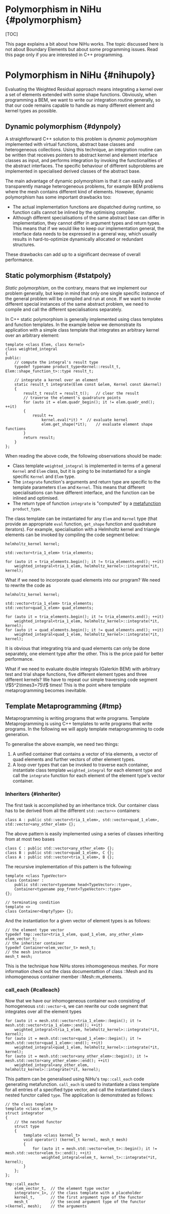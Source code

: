 Polymorphism in NiHu {#polymorphism}
====================

[TOC]

[metafunction]:http://www.boost.org/doc/libs/1_53_0/libs/mpl/doc/refmanual/metafunction.html

This page explains a bit about how NiHu works. The topic discussed here is not about Boundary Elements but about some programming issues. Read this page only if you are interested in C++ programming.

Polymorphism in NiHu {#nihupoly}
====================

Evaluating the Weighted Residual approach means integrating a kernel over a set of elements extended with some shape functions. Obviously, when programming a BEM, we want to write our integration routine generally, so that our code remains capable to handle as many different element and kernel types as possible.

Dynamic polymorphism {#dynpoly}
--------------------

A straightforward C++ solution to this problem is *dynamic polymorphism* implemented with virtual functions, abstract base classes and heterogeneous collections. Using this technique, an integration routine can be written that receives pointers to abstract kernel and element interface classes as input, and performs integration by invoking the functionalities of the abstract interfaces. The specific behaviour of different subproblems are implemented in specialised derived classes of the abstract base.

The main advantage of dynamic polymorphism is that it can easily and transparently manage heterogeneous problems, for example BEM problems where the mesh contains different kind of elements. However, dynamic polymorphism has some important drawbacks too:
- The actual implementation functions are dispatched during runtime, so function calls cannot be inlined by the optimising compiler.
- Although different specialisations of the same abstract base can differ in implementation, they cannot differ in argument types and return types. This means that if we would like to keep our implementation general, the interface data needs to be expressed in a general way, which usually results in hard-to-optimize dynamically allocated or redundant structures.

These drawbacks can add up to a significant decrease of overall performance.

Static polymorphism {#statpoly}
--------------------

_Static polymorphism_, on the contrary, means that we implement our problem generally, but keep in mind that only one single specific instance of the general problem will be compiled and run at once. If we want to invoke different special instances of the same abstract problem, we need to compile and call the different specialisations separately.

In C++ static polymorphism is generally implemented using class templates and function templates. In the example below we demonstrate its application with a simple class template that integrates an arbitrary kernel over an arbitrary element:

~~~~~~~~{.cpp}
template <class Elem, class Kernel>
class weighted_integral
{
public:
	// compute the integral's result type
	typedef typename product_type<Kernel::result_t, Elem::shape_function_t>::type result_t;

	// integrate a kernel over an element
	static result_t integrate(Elem const &elem, Kernel const &kernel)
	{
		result_t result = result_t();	// clear the result
		// traverse the element's quadrature points
		for (auto it = elem.quadr_begin(); it != elem.quadr_end(); ++it)
		{
			result +=
				kernel.eval(*it) *	// evaluate kernel
				elem.get_shape(*it);	// evaluate element shape functions
		}
		return result;
	}
};
~~~~~~~~

When reading the above code, the following observations should be made:
- Class template `weighted_integral` is implemented in terms of a general `Kernel` and `Elem` class, but it is going to be instantiated for a single specific `Kernel` and `Elem` type.
- The `integrate` function's arguments and return type are specific to the template parameters `Elem` and `Kernel`. This means that different specialisations can have different interface, and the function can be inlined and optimised.
- The return type of function `integrate` is "computed" by a [metafunction] `product_type`.

The class template can be instantiated for any `Elem` and `Kernel` type (that provide an appropriate `eval` function, `get_shape` function and quadrature iterators). For example, specialisation with a Helmholtz kernel and triangle elements can be invoked by compiling the code segment below:

~~~~~~~~{.cpp}
helmholtz_kernel kernel;

std::vector<tria_1_elem> tria_elements;

for (auto it = tria_elements.begin(); it != tria_elements.end(); ++it)
	weighted_integral<tria_1_elem, helmholtz_kernel>::integrate(*it, kernel);
~~~~~~~~

What if we need to incorporate quad elements into our program? We need to rewrite the code as

~~~~~~~~{.cpp}
helmholtz_kernel kernel;

std::vector<tria_1_elem> tria_elements;
std::vector<quad_1_elem> quad_elements;

for (auto it = tria_elements.begin(); it != tria_elements.end(); ++it)
	weighted_integral<tria_1_elem, helmholtz_kernel>::integrate(*it, kernel);
for (auto it = quad_elements.begin(); it != quad_elements.end(); ++it)
	weighted_integral<quad_1_elem, helmholtz_kernel>::integrate(*it, kernel);
~~~~~~~~
It is obvious that integrating tria and quad elements can only be done separately, one element type after the other. This is the price paid for better performance.

What if we need to evaluate double integrals (Galerkin BEM) with arbitrary test and trial shape functions, five different element types and three different kernels? We have to repeat our simple traversing code segment \f$5^2\times3=75\f$ times! This is the point where template metaprogramming becomes inevitable.

Template Metaprogramming {#tmp}
------------------------

Metaprogramming is writing programs that write programs. Template Metaprogramming is using C++ templates to write programs that write programs. In the following we will apply template metaprogramming to code generation.

To generalise the above example, we need two things:
1. A unified container that contains a vector of tria elements, a vector of quad elements and further vectors of other element types.
2. A loop over types that can be invoked to traverse each container, instantiate class template `weighted_integral` for each element type and call the `integrate` function for each element of the element type's vector container.

### Inheriters {#inheriter}

The first task is accomplished by an inheritance trick. Our container class has to be derived from all the different `std::vector<>` containers:

~~~~~~{.cpp}
class A : public std::vector<tria_1_elem>, std::vector<quad_1_elem>, std::vector<any_other_elem> {};
~~~~~~

The above pattern is easily implemented using a series of classes inheriting from at most two bases
~~~~~~{.cpp}
class C : public std::vector<any_other_elem> {};
class B : public std::vector<quad_1_elem>, C {};
class A : public std::vector<tria_1_elem>, B {};
~~~~~~

The recursive implementation of this pattern is the following:
~~~~~~{.cpp}
template <class TypeVector>
class Container :
	public std::vector<typename head<TypeVector>::type>,
	Container<typename pop_front<TypeVector>::type>
{};

// terminating condition
template <>
class Container<EmptyType> {};
~~~~~~

And the instantiation for a given vector of element types is as follows:
~~~~~~{.cpp}
// the element type vector
typedef tmp::vector<tria_1_elem, quad_1_elem, any_other_elem> elem_vector_t;
// the inheriter container
typedef Container<elem_vector_t> mesh_t;
// the mesh instance
mesh_t mesh;
~~~~~~


This is the technique how NiHu stores inhomogeneous meshes. For more information check out the class documentattion of class ::Mesh and its inhomogeneous container member ::Mesh::m_elements.

### call_each {#calleach}

Now that we have our inhomogeneous container `mesh` consisting of homogeneous `std::vector`-s, we can rewrite our code segment that integrates over all the element types

~~~~~~{.cpp}
for (auto it = mesh.std::vector<tria_1_elem>::begin(); it != mesh.std::vector<tria_1_elem>::end(); ++it)
	weighted_integral<tria_1_elem, helmholtz_kernel>::integrate(*it, kernel);
for (auto it = mesh.std::vector<quad_1_elem>::begin(); it != mesh.std::vector<quad_1_elem>::end(); ++it)
	weighted_integral<quad_1_elem, helmholtz_kernel>::integrate(*it, kernel);
for (auto it = mesh.std::vector<any_other_elem>::begin(); it != mesh.std::vector<any_other_elem>::end(); ++it)
	weighted_integral<any_other_elem, helmholtz_kernel>::integrate(*it, kernel);
~~~~~~

This pattern can be generalised using NiHu's `tmp::call_each` code generating metafunction. `call_each` is used to instantiate a class template for all entries of a specified type vector, and call the instantiated class's nested functor called `type`. The application is demonstrated as follows:

~~~~~~{.cpp}
// the class template
template <class elem_t>
struct integrator
{
	// the nested functor
	struct type
	{
		template <class kernel_t>
		void operator() (kernel_t kernel, mesh_t mesh)
		{
			for (auto it = mesh.std::vector<elem_t>::begin(); it != mesh.std::vector<elem_t>::end(); ++it)
				weighted_integral<elem_t, kernel_t>::integrate(*it, kernel);
		}
	};
};

tmp::call_each<
	elem_vector_t,	// the element type vector
	integrator<_1>,	// the class template with a placeholder
	kernel_t,		// the first argument type of the functor
	mesh_t			// the second argument type of the functor
>(kernel, mesh);	// the arguments
~~~~~~
